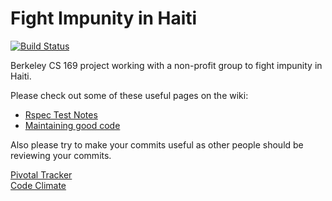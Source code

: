 Fight Impunity in Haiti
==================
[![Build Status](https://travis-ci.org/Berkeley169/fight_Impunity_Haiti.png?branch=master)](https://travis-ci.org/Berkeley169/fight_Impunity_Haiti)

Berkeley CS 169 project working with a non-profit group to fight impunity in Haiti.

Please check out some of these useful pages on the wiki:
* [Rspec Test Notes](https://github.com/Berkeley169/fight_Impunity_Haiti/wiki/Rspec-Test-Notes)
* [Maintaining good code](https://github.com/Berkeley169/fight_Impunity_Haiti/wiki/Maintaining-Proper-Style-and-Form)

Also please try to make your commits useful as other people should be reviewing your commits. 

[Pivotal Tracker](https://www.pivotaltracker.com/s/projects/927210)
<br>
[Code Climate](https://codeclimate.com/github/Berkeley169/fight_Impunity_Haiti)
